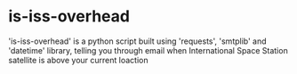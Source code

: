 # is-iss-overhead
'is-iss-overhead' is a python script built using 'requests', 'smtplib' and 'datetime' library, telling you through email when International Space Station satellite is above your current loaction
